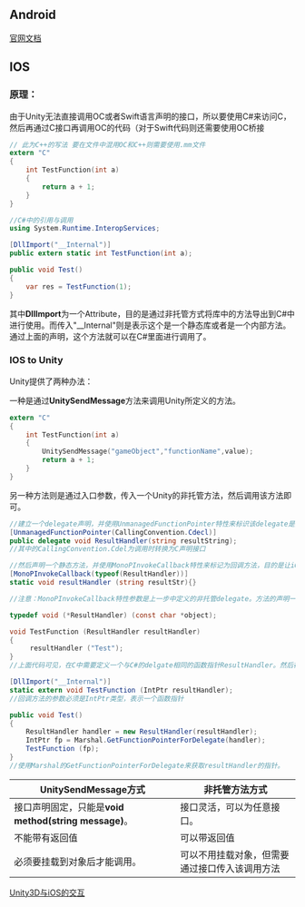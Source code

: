 ## Android

[官网文档](https://developer.android.google.cn/guide/components/fundamentals.html)





## IOS

### 原理：

由于Unity无法直接调用OC或者Swift语言声明的接口，所以要使用C#来访问C，然后再通过C接口再调用OC的代码（对于Swift代码则还需要使用OC桥接

```objective-c
// 此为C++的写法 要在文件中混用OC和C++则需要使用.mm文件
extern "C"
{
    int TestFunction(int a)
    {
        return a + 1;
    }
}
```

```C#
//C#中的引用与调用
using System.Runtime.InteropServices;

[DllImport("__Internal")]
public extern static int TestFunction(int a);

public void Test()
{
    var res = TestFunction(1);
}
```

其中**DllImport**为一个Attribute，目的是通过非托管方式将库中的方法导出到C#中进行使用。而传入"__Internal"则是表示这个是一个静态库或者是一个内部方法。通过上面的声明，这个方法就可以在C#里面进行调用了。



### IOS to Unity

Unity提供了两种办法：

一种是通过**UnitySendMessage**方法来调用Unity所定义的方法。

```objective-c
extern "C"
{
    int TestFunction(int a)
    {
        UnitySendMessage("gameObject","functionName",value);
        return a + 1;
    }
}
```



另一种方法则是通过入口参数，传入一个Unity的非托管方法，然后调用该方法即可。

```C#
//建立一个delegate声明，并使用UnmanagedFunctionPointer特性来标识该delegate是非托管方法
[UnmanagedFunctionPointer(CallingConvention.Cdecl)]
public delegate void ResultHandler(string resultString);
//其中的CallingConvention.Cdel为调用时转换为C声明接口

//然后声明一个静态方法，并使用MonoPInvokeCallback特性来标记为回调方法，目的是让iOS中调用该方法时可以转换为对应的托管方法
[MonoPInvokeCallback(typeof(ResultHandler))]
static void resultHandler (string resultStr){}

//注意：MonoPInvokeCallback特性参数是上一步中定义的非托管delegate。方法的声明一定要与delegate定义一致，并且必须为static进行修饰（iOS不支持非静态方法回调），否则会导致异常。
```

```objective-c
typedef void (*ResultHandler) (const char *object);

void TestFunction (ResultHandler resultHandler)
{
     resultHandler ("Test");
}
//上面代码可见，在C中需要定义一个与C#的delgate相同的函数指针ResultHandler。然后在方法中多了一个回调参数resultHandler。这样就能够把C#传入的方法进行调用了。
```

``` C#
[DllImport("__Internal")]
static extern void TestFunction (IntPtr resultHandler);
//回调方法的参数必须是IntPtr类型，表示一个函数指针

public void Test()
{
    ResultHandler handler = new ResultHandler(resultHandler);
    IntPtr fp = Marshal.GetFunctionPointerForDelegate(handler);
    TestFunction (fp);
}
//使用Marshal的GetFunctionPointerForDelegate来获取resultHandler的指针。
```



| UnitySendMessage方式                                  | 非托管方法方式                                 |
| ----------------------------------------------------- | ---------------------------------------------- |
| 接口声明固定，只能是**void method(string message)**。 | 接口灵活，可以为任意接口。                     |
| 不能带有返回值                                        | 可以带返回值                                   |
| 必须要挂载到对象后才能调用。                          | 可以不用挂载对象，但需要通过接口传入该调用方法 |

[Unity3D与iOS的交互](https://www.jianshu.com/p/1ab65bee6692)

